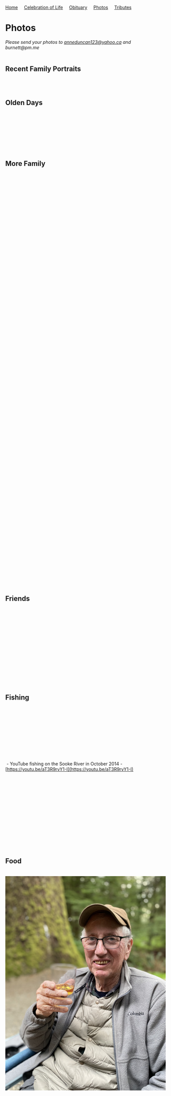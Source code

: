 [Home](./index.md) &nbsp;&nbsp;&nbsp;&nbsp;[Celebration of Life](./celebration.md)  &nbsp;&nbsp;&nbsp;&nbsp;[Obituary](./obituary.md)  &nbsp;&nbsp;&nbsp;&nbsp;[Photos](./photos.md)  &nbsp;&nbsp;&nbsp;&nbsp;[Tributes](./tributes.md)
# Photos

_Please send your photos to anneduncan123@yahoo.ca and burnett@pm.me_<br><br>

## Recent Family Portraits

<img src="./assets/rd_nov28_prom_050.png" alt=""/><br>
<img src="./assets/rd_nov28_prom_051.png" alt=""/><br>


## Olden Days

<img src="./assets/ronduncan001.png" alt=""/><br>
<img src="./assets/ronduncan033.png" alt=""/><br> 
<img src="./assets/ronduncan034.png" alt=""/><br>
<img src="./assets/ron_olddays001.png" alt=""/><br>
<img src="./assets/ron_olddays002.png" alt=""/><br>
<img src="./assets/ron_olddays003.png" alt=""/><br>
<img src="./assets/ron_olddays004.png" alt=""/><br>

## More Family

<img src="./assets/ronduncan015.png" alt=""/><br>
<img src="./assets/ronduncan003.png" alt=""/><br>
<img src="./assets/ronduncan009.png" alt=""/><br>
<img src="./assets/ronduncan010.png" alt=""/><br>
<img src="./assets/ronduncan029.png" alt=""/><br>
<img src="./assets/ronduncan030.png" alt=""/><br>
<img src="./assets/ronduncan032.png" alt=""/><br>
<img src="./assets/ronduncan038.png" alt=""/><br>
<img src="./assets/ronduncan039.png" alt=""/><br>
<img src="./assets/ronduncan024.png" alt=""/><br>
<img src="./assets/ronduncan046.png" alt=""/><br>
<img src="./assets/ronduncan047.png" alt=""/><br>
<img src="./assets/ronduncan048.png" alt=""/><br>
<img src="./assets/ronduncan049.png" alt=""/><br>
<img src="./assets/ronduncan050.png" alt=""/><br>
<img src="./assets/ronduncan054.png" alt=""/><br>
<img src="./assets/ronduncan055.png" alt=""/><br>
<img src="./assets/ronduncan058.png" alt=""/><br>
<img src="./assets/ronduncan059.png" alt=""/><br>
<img src="./assets/ronduncan060.png" alt=""/><br>
<img src="./assets/ronduncan045.png" alt=""/><br>
<img src="./assets/ronduncan017.png" alt=""/><br>
<img src="./assets/ronduncan018.png" alt=""/><br> 
<img src="./assets/ronduncan021.png" alt=""/><br>
<img src="./assets/ronduncan022.png" alt=""/><br>
<img src="./assets/ronduncan023.png" alt=""/><br> 
<img src="./assets/ronduncan025.png" alt=""/><br>
<img src="./assets/ronduncan002.png" alt=""/><br>
<img src="./assets/ronduncan056.png" alt=""/><br>
<img src="./assets/ronduncan008.png" alt=""/><br>
<img src="./assets/ronduncan051.png" alt=""/><br>
<img src="./assets/ronduncan052.png" alt=""/><br>
<img src="./assets/ronduncan053.png" alt=""/><br>
<img src="./assets/ronduncan031.png" alt=""/><br>
<img src="./assets/ronduncan016.png" alt=""/><br>
<img src="./assets/ronduncan040.png" alt=""/><br>
<img src="./assets/ronduncan061.png" alt=""/><br>
<img src="./assets/ronduncan027.png" alt=""/><br>
<img src="./assets/ron_family001.png" alt=""/><br>
<img src="./assets/ron_family002.png" alt=""/><br>
<img src="./assets/ron_family003.png" alt=""/><br>
<img src="./assets/ron_family004.png" alt=""/><br>
<img src="./assets/ron_family005.png" alt=""/><br>
<img src="./assets/ron_family006.png" alt=""/><br>
<img src="./assets/ron_family007.png" alt=""/><br>
<img src="./assets/rd_nov28_family_050.png" alt=""/><br>
<img src="./assets/rd_nov28_family_051.png" alt=""/><br>
<img src="./assets/rd_nov28_family_052.png" alt=""/><br>
<img src="./assets/rd_nov28_family_053.png" alt=""/><br>
<img src="./assets/rd_nov28_family_054.png" alt=""/><br>
<img src="./assets/rd_nov28_family_055.png" alt=""/><br>
<img src="./assets/rd_nov28_family_056.png" alt=""/><br>
<img src="./assets/rd_nov28_family_057.png" alt=""/><br>
<img src="./assets/rd_nov28_family_058.png" alt=""/><br>
<img src="./assets/rd_nov28_family_059.png" alt=""/><br>
<img src="./assets/rd_nov28_family_060.png" alt=""/><br>
<img src="./assets/rd_nov28_family_061.png" alt=""/><br>
<img src="./assets/rd_nov28_family_062.png" alt=""/><br>
<img src="./assets/rd_nov28_family_063.png" alt=""/><br>
<img src="./assets/rd_nov28_family_064.png" alt=""/><br>
<img src="./assets/rd_nov28_family_065.png" alt=""/><br>
<img src="./assets/rd_nov28_family_066.png" alt=""/><br>
<img src="./assets/rd_nov28_family_067.png" alt=""/><br>
<img src="./assets/rd_nov28_family_068.png" alt=""/><br>
<img src="./assets/rd_nov28_family_069.png" alt=""/><br>
<img src="./assets/rd_nov28_family_070.png" alt=""/><br>
<img src="./assets/rd_nov28_family_071.png" alt=""/><br>
<img src="./assets/rd_nov28_family_072.png" alt=""/><br>
<img src="./assets/rd_nov28_family_073.png" alt=""/><br>
<img src="./assets/rd_nov28_family_074.png" alt=""/><br>
<img src="./assets/rd_nov28_family_075.png" alt=""/><br>
<img src="./assets/rd_nov28_family_076.png" alt=""/><br>
<img src="./assets/rd_nov28_family_077.png" alt=""/><br>
<img src="./assets/rd_nov28_family_078.png" alt=""/><br>
<img src="./assets/rd_nov28_family_079.png" alt=""/><br>
<img src="./assets/rd_nov28_family_080.png" alt=""/><br>


## Friends

<img src="./assets/rd_nov28_friends_050.png" alt=""/><br>
<img src="./assets/rd_nov28_friends_051.png" alt=""/><br>
<img src="./assets/ronduncan043.png" alt=""/><br>
<img src="./assets/ronduncan044.png" alt=""/><br>
<img src="./assets/ronduncan026.png" alt=""/><br>
<img src="./assets/ron_friends001.png" alt=""/><br>
<img src="./assets/ron_friends002.png" alt=""/><br> 
<img src="./assets/ron_friends003.png" alt=""/><br> 
<img src="./assets/ron_friends004.png" alt=""/><br> 
<img src="./assets/ron_friends005.png" alt=""/><br> 
<img src="./assets/ron_friends006.png" alt=""/><br> 
<img src="./assets/ron_friends007.png" alt=""/><br> 
<img src="./assets/ron_friends008.png" alt=""/><br> 
<img src="./assets/ron_friends009.png" alt=""/><br>  

## Fishing

<img src="./assets/ronduncan004.png" alt=""/><br> 
<img src="./assets/ronduncan006.png" alt=""/><br>
<img src="./assets/ronduncan007.png" alt=""/><br>
<img src="./assets/ronduncan011.png" alt=""/><br>
<img src="./assets/ronduncan012.png" alt=""/><br>
<img src="./assets/ronduncan013.png" alt=""/><br>
<img src="./assets/ronduncan014.png" alt=""/><br> 
<img src="./assets/ronduncan035.png" alt=""/><br>
<img src="./assets/ronduncan062.png" alt=""/><br>
<img src="./assets/ronduncan042.png" alt=""/><br>
<img src="./assets/ronduncan063.png" alt=""/> - YouTube fishing on the Sooke River in October 2014 - [https://youtu.be/aT3R9rvY1-I](https://youtu.be/aT3R9rvY1-I)<br>
<img src="./assets/ron_fishing001.png" alt=""/><br>
<img src="./assets/ron_fishing002.png" alt=""/><br>
<img src="./assets/ron_fishing003.png" alt=""/><br>
<img src="./assets/ron_fishing004.png" alt=""/><br>
<img src="./assets/ron_fishing005.png" alt=""/><br>
<img src="./assets/ron_fishing006.png" alt=""/><br>
<img src="./assets/ron_fishing007.png" alt=""/><br>
<img src="./assets/rd_nov28_fishing_050.png" alt=""/><br>
<img src="./assets/rd_nov28_fishing_051.png" alt=""/><br>
<img src="./assets/rd_nov28_fishing_052.png" alt=""/><br>
<img src="./assets/rd_nov28_fishing_053.png" alt=""/><br>
<img src="./assets/rd_nov28_fishing_054.png" alt=""/><br>
<img src="./assets/rd_nov28_fishing_055.png" alt=""/><br>
<img src="./assets/rd_nov28_fishing_056.png" alt=""/><br>


## Food

<img src="./assets/rd_nov28_food_050.png" alt=""/><br>
<img src="./assets/ronduncan036.png" alt=""/><br>
<img src="./assets/ronduncan041.png" alt=""/><br>
<img src="./assets/ronduncan057.png" alt=""/><br>
<img src="./assets/ron_foodie001.png" alt=""/><br>
<img src="./assets/ron_foodie002.png" alt=""/><br>
<img src="./assets/ron_foodie003.png" alt=""/><br>
<img src="./assets/ron_foodie004.png" alt=""/><br>












